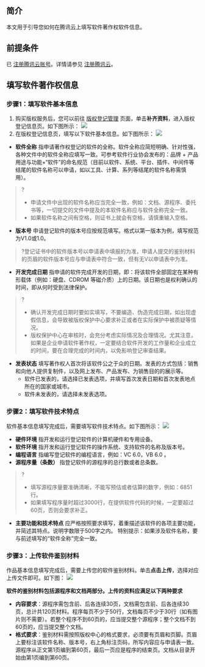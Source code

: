 ## 简介
本文用于引导您如何在腾讯云上填写软件著作权软件信息。

## 前提条件
已 [注册腾讯云账号](https://cloud.tencent.com/register?s_url=https%3A%2F%2Fcloud.tencent.com%2F)。详情请参见 [注册腾讯云](https://cloud.tencent.com/document/product/378/17985)。

## 填写软件著作权信息

### 步骤1：填写软件基本信息
1. 购买版权服务后，您可以前往 [版权登记管理](https://console.cloud.tencent.com/crr/manage) 页面，单击**补齐资料**，进入版权登记信息页。如下图所示：
![](https://main.qcloudimg.com/raw/207c8c129e0a0972e39503f8c6337ecb.png)
2. 在版权登记信息页，填写以下软件基本信息。如下图所示：
![](https://main.qcloudimg.com/raw/0619db0728621869693d64809ac1c3cf.png)
 - **软件全称**
指申请著作权登记的软件的全称。软件全称应简短明确、针对性强，各种文件中的软件全称应填写一致。可参考软件行业协会发布的：品牌 + 产品用途与功能+“软件”的命名规范（目前以软件、系统、平台、插件、中间件等结尾的软件名称可以申请，如以工具、计算、系列等结尾的软件名称需慎用）。 
>?
>- 申请文件中出现的软件名称应当完全一致，例如：文档、源程序、委托书等，一切提交的文件中提及的本软件名称应与软件全称完全一致。
>- 如果软件名称之间有空格，则证书上就会有空格，请慎重输入空格。
>
 - **版本号**
申请登记软件的版本号应按规范填写。格式以第一版本为例，填写规范为V1.0或1.0。
>?登记证书中的软件版本号以申请表中填报的为准，申请人提交的鉴别材料的页眉的软件版本号应与申请表中符合一致，但有无V以申请表中为准。
>
 - **开发完成日期**
指申请的软件完成开发的日期，即：将该软件全部固定在某种有形载体（例如：硬盘、CDROM 等磁介质）上的日期。该日期也是权利确认的时间，即从何时受到法律保护。
>?
>- 确认开发完成日期时要如实填写，不要编造、伪造完成日期，如出现虚假信息，会导致被版权保护中心要求补正或者在实际保护中被质疑等情况。
>- 版权保护中心在审核时，会充分考虑实际情况及合理情况。尤其注意，如果是企业申请软件著作权，一定要结合软件开发的工作量和企业成立的时间，要在合理完成的时间内，以免影响登记审查结果。
>
 - **发表状态**
填写著作权人首次将该软件公之于众的日期。发表的方式包括：销售和向他人提供复制件，以及网上发布、产品发布、为销售目的的展示等。 
    - 软件已发表的，请选择已发表选项，并填写首次发表日期和首次发表地点所在的国家或城市。 
    - 软件未发表的，请选择未发表选项。 


### 步骤2：填写软件技术特点
软件基本信息填写完成后，需要填写软件技术特点。如下图所示：
![](https://main.qcloudimg.com/raw/e54af5ab846c8bd4986e06718e34b1c7.png)
- **硬件环境**
指开发和运行登记软件的计算机硬件和专用设备。 
- **软件环境**
指开发和运行登记软件的操作系统、支持软件的名称及版本号。 
- **编程语言**
指编写登记软件的编程语言，例如：VC 6.0，VB 6.0 。 
- **源程序量（条数）**
指登记软件的源程序的总行数或者总条数。 
>?
>- 填写源程序量要准确清晰，不能写预估或者估算的数字，例如：6851行。
>- 如果填写程序量时超过3000行，在提供软件代码的时候，一定要超过60页，否则会要求补正。
>
- **主要功能和技术特点**
应严格按照要求填写，着重描述该软件的各项主要功能，并简述其特点。说明字数限于500字之内。
特别提示：如果涉及软件名称，要与前述填写的“软件全称”完全一致。


### 步骤3：上传软件鉴别材料
作品基本信息填写完成后，需要上传您的软件鉴别材料。单击**点击上传**，选择对应上传文件即可。如下图：
![](https://main.qcloudimg.com/raw/f2826383c51a214e2d1372cf595cc274.png)

**软件的鉴别材料包括源程序和文档两部分。上传的资料应满足以下两种要求**
- **内容要求**：源程序需包含前、后各连续30页，文档需包含前、后各连续30页，总计共120页材料。程序每页不少于50行，文档每页不少于30行（如有图片则不需要）。若整个程序不到60页的，应当提交整个源程序；整个文档不到60页的，应当提交整个文档。
- **格式要求**：鉴别材料需按照版权中心的格式要求，必须要有页眉和页脚。页眉上要标注该软件名称、版本号，右上角标注页码，所写内容应与申请表一致。源程序从正文第1页编到第60页，最后一页应是程序的结束页。文档从目录开始由第1页编到第60页。
